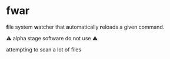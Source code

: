 # fwar

**f**ile system **w**atcher that **a**utomatically **r**eloads a given command.

:warning: alpha stage software do not use :warning:

attempting to scan a lot of files
